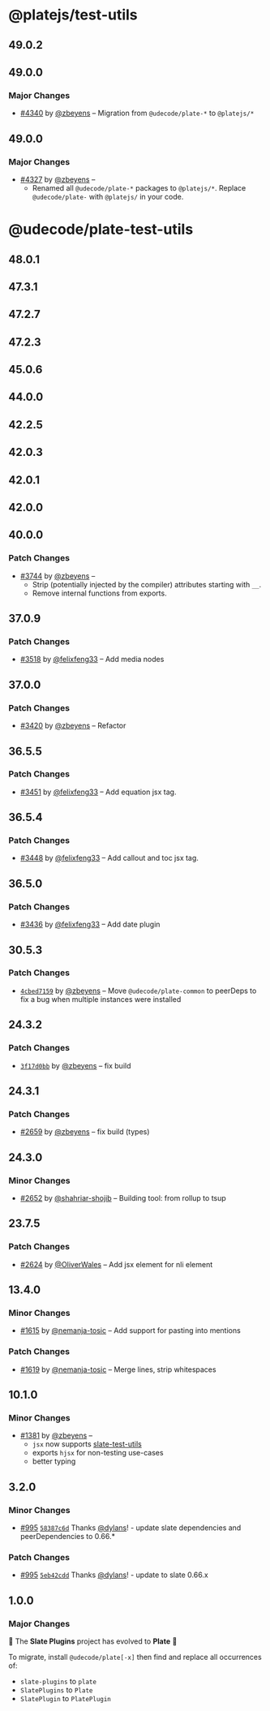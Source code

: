 # @platejs/test-utils

## 49.0.2

## 49.0.0

### Major Changes

- [#4340](https://github.com/udecode/plate/pull/4340) by [@zbeyens](https://github.com/zbeyens) – Migration from `@udecode/plate-*` to `@platejs/*`

## 49.0.0

### Major Changes

- [#4327](https://github.com/udecode/plate/pull/4327) by [@zbeyens](https://github.com/zbeyens) –
  - Renamed all `@udecode/plate-*` packages to `@platejs/*`. Replace `@udecode/plate-` with `@platejs/` in your code.

# @udecode/plate-test-utils

## 48.0.1

## 47.3.1

## 47.2.7

## 47.2.3

## 45.0.6

## 44.0.0

## 42.2.5

## 42.0.3

## 42.0.1

## 42.0.0

## 40.0.0

### Patch Changes

- [#3744](https://github.com/udecode/plate/pull/3744) by [@zbeyens](https://github.com/zbeyens) –
  - Strip (potentially injected by the compiler) attributes starting with `__`.
  - Remove internal functions from exports.

## 37.0.9

### Patch Changes

- [#3518](https://github.com/udecode/plate/pull/3518) by [@felixfeng33](https://github.com/felixfeng33) – Add media nodes

## 37.0.0

### Patch Changes

- [#3420](https://github.com/udecode/plate/pull/3420) by [@zbeyens](https://github.com/zbeyens) – Refactor

## 36.5.5

### Patch Changes

- [#3451](https://github.com/udecode/plate/pull/3451) by [@felixfeng33](https://github.com/felixfeng33) – Add equation jsx tag.

## 36.5.4

### Patch Changes

- [#3448](https://github.com/udecode/plate/pull/3448) by [@felixfeng33](https://github.com/felixfeng33) – Add callout and toc jsx tag.

## 36.5.0

### Patch Changes

- [#3436](https://github.com/udecode/plate/pull/3436) by [@felixfeng33](https://github.com/felixfeng33) – Add date plugin

## 30.5.3

### Patch Changes

- [`4cbed7159`](https://github.com/udecode/plate/commit/4cbed7159d51f7427051686e45bcf2a8899aeede) by [@zbeyens](https://github.com/zbeyens) – Move `@udecode/plate-common` to peerDeps to fix a bug when multiple instances were installed

## 24.3.2

### Patch Changes

- [`3f17d0bb`](https://github.com/udecode/plate/commit/3f17d0bbcd9e31437d1f1325c8458cac2db0e3da) by [@zbeyens](https://github.com/zbeyens) – fix build

## 24.3.1

### Patch Changes

- [#2659](https://github.com/udecode/plate/pull/2659) by [@zbeyens](https://github.com/zbeyens) – fix build (types)

## 24.3.0

### Minor Changes

- [#2652](https://github.com/udecode/plate/pull/2652) by [@shahriar-shojib](https://github.com/shahriar-shojib) – Building tool: from rollup to tsup

## 23.7.5

### Patch Changes

- [#2624](https://github.com/udecode/plate/pull/2624) by [@OliverWales](https://github.com/OliverWales) – Add jsx element for nli element

## 13.4.0

### Minor Changes

- [#1615](https://github.com/udecode/plate/pull/1615) by [@nemanja-tosic](https://github.com/nemanja-tosic) – Add support for pasting into mentions

### Patch Changes

- [#1619](https://github.com/udecode/plate/pull/1619) by [@nemanja-tosic](https://github.com/nemanja-tosic) – Merge lines, strip whitespaces

## 10.1.0

### Minor Changes

- [#1381](https://github.com/udecode/plate/pull/1381) by [@zbeyens](https://github.com/zbeyens) –
  - `jsx` now supports [slate-test-utils](https://github.com/mwood23/slate-test-utils)
  - exports `hjsx` for non-testing use-cases
  - better typing

## 3.2.0

### Minor Changes

- [#995](https://github.com/udecode/plate/pull/995) [`58387c6d`](https://github.com/udecode/plate/commit/58387c6d34e86be7880999b40a9105b6178f4ce4) Thanks [@dylans](https://github.com/dylans)! - update slate dependencies and peerDependencies to 0.66.\*

### Patch Changes

- [#995](https://github.com/udecode/plate/pull/995) [`5eb42cdd`](https://github.com/udecode/plate/commit/5eb42cdd47db4fd41936420b86b0bf7df9a8aa09) Thanks [@dylans](https://github.com/dylans)! - update to slate 0.66.x

## 1.0.0

### Major Changes

🎉 The **Slate Plugins** project has evolved to **Plate** 🎉

To migrate, install `@udecode/plate[-x]` then find and replace all
occurrences of:

- `slate-plugins` to `plate`
- `SlatePlugins` to `Plate`
- `SlatePlugin` to `PlatePlugin`
